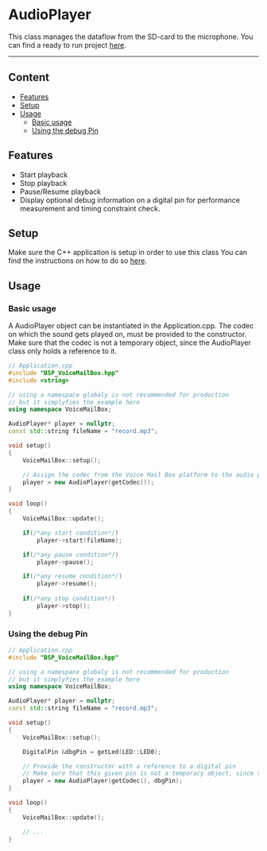 # AudioPlayer
This class manages the dataflow from the SD-card to the microphone.
You can find a ready to run project [here](../../Demos/F469/F469_MultiExample/README.md).

---
## Content
- [Features](#features)
- [Setup](#setup)
- [Usage](#usage)
    - [Basic usage](#basic-usage)
    - [Using the debug Pin](#using-the-debug-pin)

## Features
- Start playback
- Stop playback
- Pause/Resume playback
- Display optional debug information on a digital pin for performance measurement and timing constraint check.

## Setup
Make sure the C++ application is setup in order to use this class
You can find the instructions on how to do so [here](CppFromC.md).

## Usage
### Basic usage
A AudioPlayer object can be instantiated in the Application.cpp.
The codec on which the sound gets played on, must be provided to the constructor.
Make sure that the codec is not a temporary object, since the AudioPlayer class only holds a reference to it.
``` C++
// Application.cpp
#include "BSP_VoiceMailBox.hpp"
#include <string>

// using a namespace globaly is not recommended for production
// but it simplyfies the example here
using namespace VoiceMailBox; 

AudioPlayer* player = nullptr;
const std::string fileName = "record.mp3";

void setup()
{
    VoiceMailBox::setup();

    // Assign the codec from the Voice Mail Box platform to the audio player
    player = new AudioPlayer(getCodec());
}

void loop()
{
    VoiceMailBox::update();

    if(/*any start condition*/)
        player->start(fileName);

    if(/*any pause condition*/)
        player->pause();

    if(/*any resume condition*/)
        player->resume();
   
    if(/*any stop condition*/)
        player->stop(); 
}
```


### Using the debug Pin
``` C++
// Application.cpp
#include "BSP_VoiceMailBox.hpp"

// using a namespace globaly is not recommended for production
// but it simplyfies the example here
using namespace VoiceMailBox; 

AudioPlayer* player = nullptr;
const std::string fileName = "record.mp3";

void setup()
{
    VoiceMailBox::setup();

    DigitalPin &dbgPin = getLed(LED::LED0);

    // Provide the constructor with a reference to a digital pin
    // Make sure that this given pin is not a temporary object, since the Player only holds a reference to it.
    player = new AudioPlayer(getCodec(), dbgPin);
}

void loop()
{
    VoiceMailBox::update();

    // ...
}
```